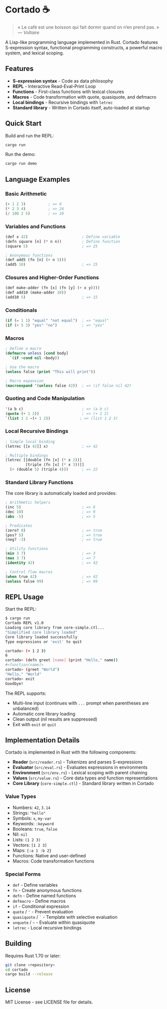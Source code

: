 # Cortado ☕️

> « Le café est une boisson qui fait dormir quand on n’en prend pas. »  
> — *Voltaire*

A Lisp-like programming language implemented in Rust. Cortado features S-expression syntax, functional programming constructs, a powerful macro system, and lexical scoping.

## Features

- **S-expression syntax** - Code as data philosophy
- **REPL** - Interactive Read-Eval-Print Loop
- **Functions** - First-class functions with lexical closures
- **Macros** - Code transformation with quote, quasiquote, and defmacro
- **Local bindings** - Recursive bindings with `letrec`
- **Standard library** - Written in Cortado itself, auto-loaded at startup

## Quick Start

Build and run the REPL:

```bash
cargo run
```

Run the demo:

```bash
cargo run demo
```

## Language Examples

### Basic Arithmetic
```lisp
(+ 1 2 3)          ; => 6
(* 2 3 4)          ; => 24
(/ 100 2 5)        ; => 10
```

### Variables and Functions
```lisp
(def x 42)                        ; Define variable
(defn square [n] (* n n))         ; Define function
(square 5)                        ; => 25

; Anonymous functions
(def add5 (fn [n] (+ n 5)))
(add5 10)                         ; => 15
```

### Closures and Higher-Order Functions
```lisp
(def make-adder (fn [x] (fn [y] (+ x y))))
(def add10 (make-adder 10))
(add10 5)                         ; => 15
```

### Conditionals
```lisp
(if (= 1 1) "equal" "not equal")  ; => "equal"
(if (> 5 3) "yes" "no")           ; => "yes"
```

### Macros
```lisp
; Define a macro
(defmacro unless [cond body] 
  `(if ~cond nil ~body))

; Use the macro
(unless false (print "This will print"))

; Macro expansion
(macroexpand '(unless false 42))  ; => (if false nil 42)
```

### Quoting and Code Manipulation
```lisp
'(a b c)                          ; => (a b c)
(quote (+ 1 2))                   ; => (+ 1 2)
`(list 1 2 ~(+ 1 2))             ; => (list 1 2 3)
```

### Local Recursive Bindings
```lisp
; Simple local binding
(letrec [[x 42]] x)               ; => 42

; Multiple bindings
(letrec [[double (fn [x] (* x 2))]
         [triple (fn [x] (* x 3))]]
  (+ (double 5) (triple 4)))      ; => 22
```

### Standard Library Functions

The core library is automatically loaded and provides:

```lisp
; Arithmetic helpers
(inc 5)                           ; => 6
(dec 10)                          ; => 9
(abs -5)                          ; => 5

; Predicates
(zero? 0)                         ; => true
(pos? 5)                          ; => true
(neg? -3)                         ; => true

; Utility functions
(min 3 7)                         ; => 3
(max 3 7)                         ; => 7
(identity 42)                     ; => 42

; Control flow macros
(when true 42)                    ; => 42
(unless false 99)                 ; => 99
```

## REPL Usage

Start the REPL:

```bash
$ cargo run
Cortado REPL v1.0
Loading core library from core-simple.ctl...
"Simplified core library loaded"
Core library loaded successfully
Type expressions or 'exit' to quit

cortado> (+ 1 2 3)
6
cortado> (defn greet [name] (print "Hello," name))
#<function(name)>
cortado> (greet "World")
"Hello," "World"
cortado> exit
Goodbye!
```

The REPL supports:
- Multi-line input (continues with `...` prompt when parentheses are unbalanced)
- Automatic core library loading
- Clean output (nil results are suppressed)
- Exit with `exit` or `quit`

## Implementation Details

Cortado is implemented in Rust with the following components:

- **Reader** (`src/reader.rs`) - Tokenizes and parses S-expressions
- **Evaluator** (`src/eval.rs`) - Evaluates expressions in environments
- **Environment** (`src/env.rs`) - Lexical scoping with parent chaining
- **Values** (`src/value.rs`) - Core data types and function representations
- **Core Library** (`core-simple.ctl`) - Standard library written in Cortado

### Value Types

- Numbers: `42`, `3.14`
- Strings: `"hello"`
- Symbols: `x`, `my-var`
- Keywords: `:keyword`
- Booleans: `true`, `false`
- Nil: `nil`
- Lists: `(1 2 3)`
- Vectors: `[1 2 3]`
- Maps: `{:a 1 :b 2}`
- Functions: Native and user-defined
- Macros: Code transformation functions

### Special Forms

- `def` - Define variables
- `fn` - Create anonymous functions
- `defn` - Define named functions
- `defmacro` - Define macros
- `if` - Conditional expression
- `quote` / `'` - Prevent evaluation
- `quasiquote` / `` ` `` - Template with selective evaluation
- `unquote` / `~` - Evaluate within quasiquote
- `letrec` - Local recursive bindings

## Building

Requires Rust 1.70 or later:

```bash
git clone <repository>
cd cortado
cargo build --release
```

## License

MIT License - see LICENSE file for details.

